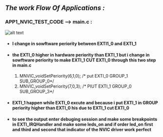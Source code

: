 ## _The work Flow Of Applications :_
### APP1_NVIC_TEST_CODE --> main.c :
![alt text](05-APPLICATIONS\APP1_NVIC_TEST_CODE.png "APP1_main.c")

* #### I change in sowftware periority between EXTI1_0 and EXTI_1 
* #### the EXTI_0 higher in hardware periority than EXTI_1 but i change in sowftware periority to make EXTI_1 CUT EXTI_0 through this two step in main.c 


    1. MNVIC_voidSetPeriority(6,1,0); /* put EXTI_0 GROUP_1 SUB_GROUP_0*/
    2. MNVIC_voidSetPeriority(7,0,3); /* PIUT EXTI_1 GROUP_0 SUB_GROUP_3*/

* #### EXTI_1 happen while EXTI_0 excute and because i put EXTI_1 in GROUP periority higher than EXTI_0 his due to EXTI_1 cut EXTI_0
* #### to see the output enter debuging session and make some breakpoints in EXTI_IRQHandler and  make some leds_on and if order led_on first and third and second that indicator of the NVIC driver work perfect 
